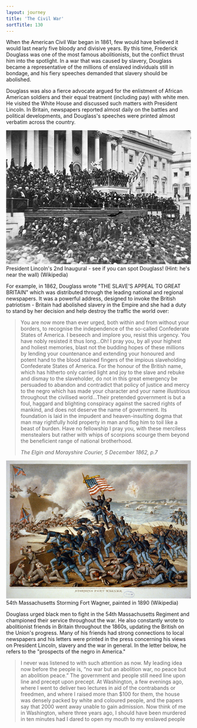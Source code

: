 ```yaml
---
layout: journey
title: 'The Civil War'
sortTitle: 130
---
```


When the American Civil War began in 1861, few would have believed it would last nearly five bloody and divisive years. By this time, Frederick Douglass was one of the most famous abolitionists, but the conflict thrust him into the spotlight. In a war that was caused by slavery, Douglass became a representative of the millions of enslaved individuals still in bondage, and his fiery speeches demanded that slavery should be abolished. 

Douglass was also a fierce advocate argued for the enlistment of African American soldiers and their equal treatment (including pay) with white men. He visited the White House and discussed such matters with President Lincoln. In Britain, newspapers reported almost daily on the battles and political developments, and Douglass's speeches were printed almost verbatim across the country. 

![Picture of Lincoln's 2nd Inaugural](/img/Lincoln2nd.jpg)
<span class="caption text-muted">President Lincoln's 2nd Inaugural - see if you can spot Douglass! (Hint: he's near the wall) (Wikipedia)</span>

For example, in 1862, Douglass wrote "THE SLAVE'S APPEAL TO GREAT BRITAIN" which was distributed through the leading national and regional newspapers. It was a powerful address, designed to invoke the British patriotism - Britain had abolished slavery in the Empire and she had a duty to stand by her decision and help destroy the traffic the world over:

>You are now more than ever urged, both within and from without your borders, to recognise the independence of the so-called Confederate States of America. I beseech and implore you, resist this urgency. You have nobly resisted it thus long...Oh! I pray you, by all your highest and holiest memories, blast not the budding hopes of these millions by lending your countenance and extending your honoured and potent hand to the blood stained fingers of the impious slaveholding Confederate States of America. For the honour of the British name, which has hitherto only carried light and joy to the slave and rebuke and dismay to the slaveholder, do not in this great emergency be persuaded to abandon and contradict that policy of justice and mercy to the negro which has made your character and your name illustrious throughout the civilised world...Their pretended government is but a foul, haggard and blighting conspiracy against the sacred rights of mankind, and does not deserve the name of government. Its foundation is laid in the impudent and heaven-insulting dogma that man may rightfully hold property in man and flog him to toil like a beast of burden. Have no fellowship I pray you, with these merciless menstealers but rather with whips of scorpions scourge them beyond the beneficient range of national brotherhood. 
> <footer><cite>The Elgin and Morayshire Courier, 5 December 1862, p.7</cite></footer>

![Picture of 54th Massachusetts](/img/StormingFortWagner.jpg)
<span class="caption text-muted">54th Massachusetts Storming Fort Wagner, painted in 1890 (Wikipedia)</span>

Douglass urged black men to fight in the 54th Massachusetts Regiment and championed their service throughout the war. He also constantly wrote to abolitionist friends in Britain throughout the 1860s, updating the British on the Union's progress. Many of his friends had strong connections to local newspapers and his letters were printed in the press concerning his views on President Lincoln, slavery and the war in general. In the letter below, he refers to the "prospects of the negro in America."

>I never was listened to with such attention as now. My leading idea now before the people is, “no war but an abolition war, no peace but an abolition peace.” The government and people still need line upon line and precept upon precept. At Washington, a few evenings ago, where I went to deliver two lectures in aid of the contrabands or freedmen, and where I raised more than $100 for them, the house was densely packed by white and coloured people, and the papers say that 2000 went away unable to gain admission. Now think of me in Washington, where three years ago, I should have been murdered in ten minutes had I dared to open my mouth to my enslaved people
